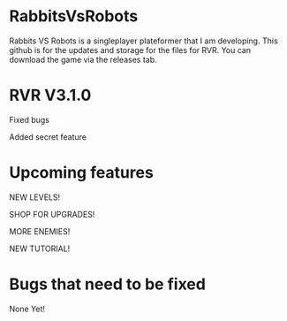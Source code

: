 # RabbitsVsRobots
Rabbits VS Robots is a singleplayer plateformer that I am developing. This github is for the updates and storage for the files for RVR. You can download the game via the releases tab.


# RVR V3.1.0
Fixed bugs

Added secret feature

# Upcoming features
NEW LEVELS!

SHOP FOR UPGRADES!

MORE ENEMIES!

NEW TUTORIAL!

# Bugs that need to be fixed
None Yet!
